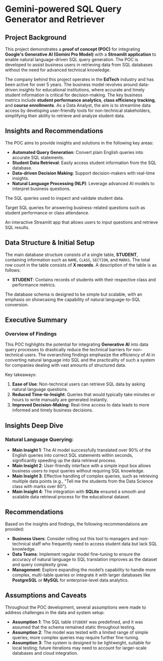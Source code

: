 # Gemini-powered SQL Query Generator and Retriever

## Project Background

This project demonstrates a **proof of concept (POC)** for integrating **Google's Generative AI (Gemini Pro Model)** with a **Streamlit application** to enable natural language-driven SQL query generation. The POC is developed to assist business users in retrieving data from SQL databases without the need for advanced technical knowledge.

The company behind this project operates in the **EdTech** industry and has been active for over 5 years. The business model revolves around data-driven insights for educational institutions, where accurate and timely student information is critical for decision-making. The key business metrics include **student performance analytics**, **class efficiency tracking**, and **course enrollments**. As a Data Analyst, the aim is to streamline data access by developing user-friendly tools for non-technical stakeholders, simplifying their ability to retrieve and analyze student data.

## Insights and Recommendations

The POC aims to provide insights and solutions in the following key areas:

- **Automated Query Generation**: Convert plain English queries into accurate SQL statements.
- **Student Data Retrieval**: Easily access student information from the SQL database.
- **Data-driven Decision Making**: Support decision-makers with real-time insights.
- **Natural Language Processing (NLP)**: Leverage advanced AI models to interpret business questions.

The SQL queries used to inspect and validate student data.

Target SQL queries for answering business-related questions such as student performance or class attendance.

An interactive Streamlit app that allows users to input questions and retrieve SQL results.

## Data Structure & Initial Setup

The main database structure consists of a single table, **STUDENT**, containing information such as `NAME`, `CLASS`, `SECTION`, and `MARKS`. The total row count in the table consists of **X records**. A description of the table is as follows:

- **STUDENT**: Contains records of students with their respective class and performance metrics.

The database schema is designed to be simple but scalable, with an emphasis on showcasing the capability of natural language-to-SQL conversion.

## Executive Summary

### Overview of Findings

This POC highlights the potential for integrating **Generative AI** into data query processes to drastically reduce the technical barriers for non-technical users. The overarching findings emphasize the efficiency of AI in converting natural language into SQL and the practicality of such a system for companies dealing with vast amounts of structured data.

Key takeaways:
1. **Ease of Use**: Non-technical users can retrieve SQL data by asking natural language questions.
2. **Reduced Time-to-Insight**: Queries that would typically take minutes or hours to write manually are generated instantly.
3. **Improved Decision-Making**: Real-time access to data leads to more informed and timely business decisions.

## Insights Deep Dive

### Natural Language Querying:

- **Main Insight 1**: The AI model successfully translated over 90% of the English queries into correct SQL statements within seconds, significantly speeding up the data retrieval process.
- **Main Insight 2**: User-friendly interface with a simple input box allows business users to input queries without requiring SQL knowledge.
- **Main Insight 3**: Effective handling of complex queries, such as retrieving multiple data points (e.g., "Tell me the students from the Data Science class with marks over 80").
- **Main Insight 4**: The integration with **SQLite** ensured a smooth and scalable data retrieval process for the educational dataset.

## Recommendations

Based on the insights and findings, the following recommendations are provided:

- **Business Users**: Consider rolling out this tool to managers and non-technical staff who frequently need to access student data but lack SQL knowledge.
- **Data Teams**: Implement regular model fine-tuning to ensure the accuracy of natural language to SQL translation improves as the dataset and query complexity grow.
- **Management**: Explore expanding the model’s capability to handle more complex, multi-table queries or integrate it with larger databases like **PostgreSQL** or **MySQL** for enterprise-level data analytics.

## Assumptions and Caveats

Throughout the POC development, several assumptions were made to address challenges in the data and system setup:

- **Assumption 1**: The SQL table `STUDENT` was predefined, and it was assumed that the schema remained static throughout testing.
- **Assumption 2**: The model was tested with a limited range of simple queries; more complex queries may require further fine-tuning.
- **Assumption 3**: The system is designed to be lightweight, suitable for local testing; future iterations may need to account for larger-scale databases and cloud integration.
